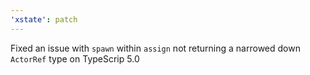```yaml
---
'xstate': patch
---
```


Fixed an issue with `spawn` within `assign` not returning a narrowed down `ActorRef` type on TypeScrip 5.0
